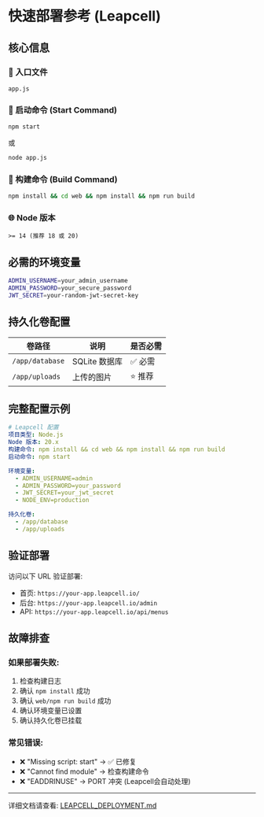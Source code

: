 # 快速部署参考 (Leapcell)

## 核心信息

### 📁 入口文件
```
app.js
```

### 🚀 启动命令 (Start Command)
```bash
npm start
```
或
```bash
node app.js
```

### 🔨 构建命令 (Build Command)
```bash
npm install && cd web && npm install && npm run build
```

### 🌐 Node 版本
```
>= 14 (推荐 18 或 20)
```

## 必需的环境变量

```bash
ADMIN_USERNAME=your_admin_username
ADMIN_PASSWORD=your_secure_password
JWT_SECRET=your-random-jwt-secret-key
```

## 持久化卷配置

| 卷路径 | 说明 | 是否必需 |
|--------|------|---------|
| `/app/database` | SQLite 数据库 | ✅ 必需 |
| `/app/uploads` | 上传的图片 | ⭐ 推荐 |

## 完整配置示例

```yaml
# Leapcell 配置
项目类型: Node.js
Node 版本: 20.x
构建命令: npm install && cd web && npm install && npm run build
启动命令: npm start

环境变量:
  - ADMIN_USERNAME=admin
  - ADMIN_PASSWORD=your_password
  - JWT_SECRET=your_jwt_secret
  - NODE_ENV=production

持久化卷:
  - /app/database
  - /app/uploads
```

## 验证部署

访问以下 URL 验证部署:
- 首页: `https://your-app.leapcell.io/`
- 后台: `https://your-app.leapcell.io/admin`
- API: `https://your-app.leapcell.io/api/menus`

## 故障排查

### 如果部署失败:
1. 检查构建日志
2. 确认 `npm install` 成功
3. 确认 `web/npm run build` 成功
4. 确认环境变量已设置
5. 确认持久化卷已挂载

### 常见错误:
- ❌ "Missing script: start" → ✅ 已修复
- ❌ "Cannot find module" → 检查构建命令
- ❌ "EADDRINUSE" → PORT 冲突 (Leapcell会自动处理)

---

详细文档请查看: [LEAPCELL_DEPLOYMENT.md](./LEAPCELL_DEPLOYMENT.md)
